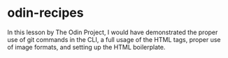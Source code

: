 # odin-recipes
In this lesson by The Odin Project, I would have demonstrated the proper use of git commands in the CLI, a full usage of the HTML tags, proper use of image formats, and setting up the HTML boilerplate.